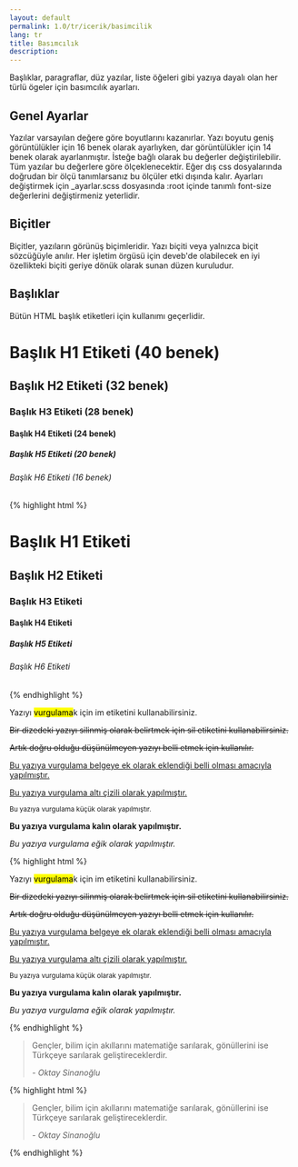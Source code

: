```yaml
---
layout: default
permalink: 1.0/tr/icerik/basimcilik
lang: tr
title: Basımcılık
description: 
---
```


<p class="girlik">
  Başlıklar, paragraflar, düz yazılar, liste öğeleri gibi yazıya dayalı olan her türlü ögeler için basımcılık ayarları.
</p>
<h2>Genel Ayarlar</h2>
<p>
  Yazılar varsayılan değere göre boyutlarını kazanırlar. Yazı boyutu geniş görüntülükler için 16 benek olarak ayarlıyken, dar görüntülükler için 14 benek olarak ayarlanmıştır. İsteğe bağlı olarak bu değerler değiştirilebilir. Tüm yazılar bu değerlere göre ölçeklenecektir. Eğer dış css dosyalarında doğrudan bir ölçü tanımlarsanız bu ölçüler etki dışında kalır. Ayarları değiştirmek için _ayarlar.scss dosyasında :root içinde tanımlı font-size değerlerini değiştirmeniz yeterlidir.
</p>
<h2>Biçitler</h2>
<p>
  Biçitler, yazıların görünüş biçimleridir. Yazı biçiti veya yalnızca biçit sözcüğüyle anılır. Her işletim örgüsü için deveb'de olabilecek en iyi özellikteki biçiti geriye dönük olarak sunan düzen kuruludur.
</p>
<h2>Başlıklar</h2>
<p>
  Bütün HTML başlık etiketleri için kullanımı geçerlidir. 
</p>
<div class="örnek">
<div class="önizleme">
  <h1>Başlık H1 Etiketi (40 benek)</h1>
  <h2>Başlık H2 Etiketi (32 benek)</h2>
  <h3>Başlık H3 Etiketi (28 benek)</h3>
  <h4>Başlık H4 Etiketi (24 benek)</h4>
  <h5>Başlık H5 Etiketi (20 benek)</h5>
  <h6>Başlık H6 Etiketi (16 benek)</h6>
</div>
</div>
{% highlight html %}
    <h1>Başlık H1 Etiketi</h1>
    <h2>Başlık H2 Etiketi</h2>
    <h3>Başlık H3 Etiketi</h3>
    <h4>Başlık H4 Etiketi</h4>
    <h5>Başlık H5 Etiketi</h5>
    <h6>Başlık H6 Etiketi</h6>
{% endhighlight %}
<br>
<div class="örnek">
<div class="önizleme">
  <p>Yazıyı <mark>vurgulama</mark>k için im etiketini kullanabilirsiniz.</p>
  <p><del>Bir dizedeki yazıyı silinmiş olarak belirtmek için sil etiketini kullanabilirsiniz.</del></p>
  <p><s>Artık doğru olduğu düşünülmeyen yazıyı belli etmek için kullanılır.</s></p>
  <p><ins>Bu yazıya vurgulama belgeye ek olarak eklendiği belli olması amacıyla yapılmıştır.</ins></p>
  <p><u>Bu yazıya vurgulama altı çizili olarak yapılmıştır.</u></p>
  <p><small>Bu yazıya vurgulama küçük olarak yapılmıştır.</small></p>
  <p><strong>Bu yazıya vurgulama kalın olarak yapılmıştır.</strong></p>
  <p><em>Bu yazıya vurgulama eğik olarak yapılmıştır.</em></p>
</div>
</div>
{% highlight html %}
    <p>Yazıyı <mark>vurgulama</mark>k için im etiketini kullanabilirsiniz.</p>
    <p><del>Bir dizedeki yazıyı silinmiş olarak belirtmek için sil etiketini kullanabilirsiniz.</del></p>
    <p><s>Artık doğru olduğu düşünülmeyen yazıyı belli etmek için kullanılır.</s></p>
    <p><ins>Bu yazıya vurgulama belgeye ek olarak eklendiği belli olması amacıyla yapılmıştır.</ins></p>
    <p><u>Bu yazıya vurgulama altı çizili olarak yapılmıştır.</u></p>
    <p><small>Bu yazıya vurgulama küçük olarak yapılmıştır.</small></p>
    <p><strong>Bu yazıya vurgulama kalın olarak yapılmıştır.</strong></p>
    <p><em>Bu yazıya vurgulama eğik olarak yapılmıştır.</em></p>
{% endhighlight %}

<br>
<div class="örnek">
<div class="önizleme">
  <blockquote>
    <p>Gençler, bilim için akıllarını matematiğe sarılarak, gönüllerini ise Türkçeye sarılarak geliştireceklerdir. </p>
    <cite>- Oktay Sinanoğlu</cite>
  </blockquote>
</div>
</div>
{% highlight html %}
    <blockquote>
      <p>Gençler, bilim için akıllarını matematiğe sarılarak, gönüllerini ise Türkçeye sarılarak geliştireceklerdir. </p>
      <cite>- Oktay Sinanoğlu</cite>
    </blockquote>
{% endhighlight %}
